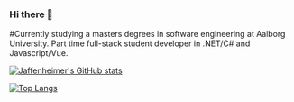 ### Hi there 👋

#Currently studying a masters degrees in software engineering at Aalborg University. Part time full-stack student developer in .NET/C# and Javascript/Vue.

[![Jaffenheimer's GitHub stats](https://github-readme-stats.vercel.app/api?username=Jaffenheimer&show_icons=true&theme=dracula)](https://github.com/anuraghazra/github-readme-stats)

[![Top Langs](https://github-readme-stats.vercel.app/api/top-langs/?username=Jaffenheimer&layout=compact&langs_count=10&theme=dracula)](https://github.com/anuraghazra/github-readme-stats)
